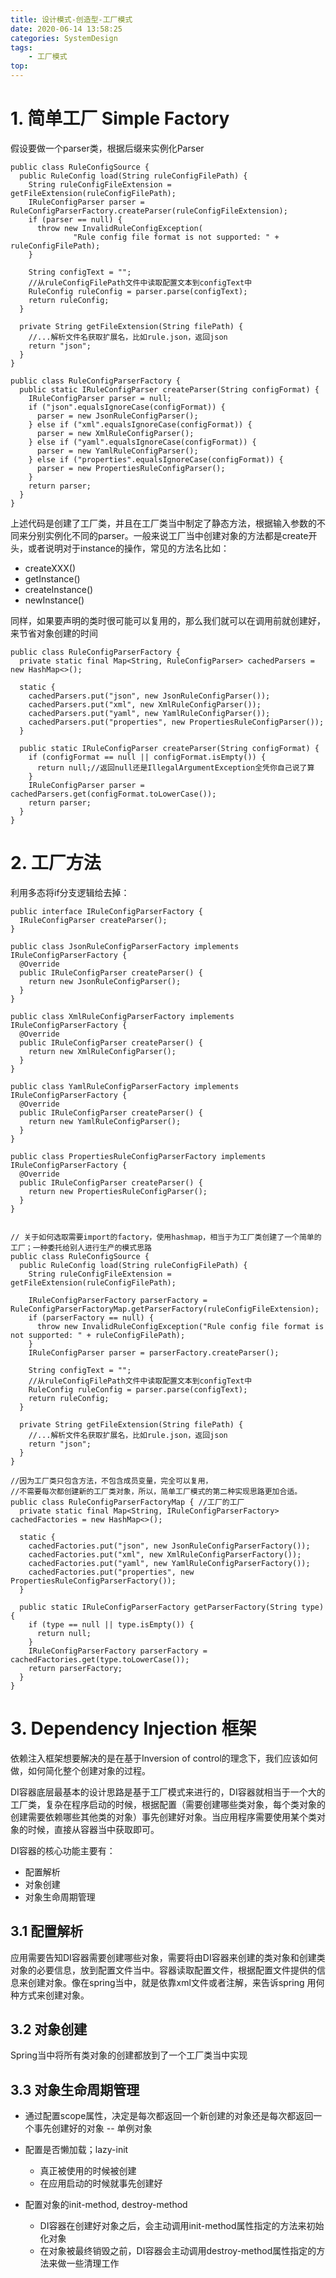 ```yaml
---
title: 设计模式-创造型-工厂模式
date: 2020-06-14 13:58:25
categories: SystemDesign
tags:
    - 工厂模式
top:
---
```

# 1. 简单工厂 Simple Factory 

假设要做一个parser类，根据后缀来实例化Parser

    public class RuleConfigSource {
      public RuleConfig load(String ruleConfigFilePath) {
        String ruleConfigFileExtension = getFileExtension(ruleConfigFilePath);
        IRuleConfigParser parser = RuleConfigParserFactory.createParser(ruleConfigFileExtension);
        if (parser == null) {
          throw new InvalidRuleConfigException(
                  "Rule config file format is not supported: " + ruleConfigFilePath);
        }

        String configText = "";
        //从ruleConfigFilePath文件中读取配置文本到configText中
        RuleConfig ruleConfig = parser.parse(configText);
        return ruleConfig;
      }

      private String getFileExtension(String filePath) {
        //...解析文件名获取扩展名，比如rule.json，返回json
        return "json";
      }
    }

    public class RuleConfigParserFactory {
      public static IRuleConfigParser createParser(String configFormat) {
        IRuleConfigParser parser = null;
        if ("json".equalsIgnoreCase(configFormat)) {
          parser = new JsonRuleConfigParser();
        } else if ("xml".equalsIgnoreCase(configFormat)) {
          parser = new XmlRuleConfigParser();
        } else if ("yaml".equalsIgnoreCase(configFormat)) {
          parser = new YamlRuleConfigParser();
        } else if ("properties".equalsIgnoreCase(configFormat)) {
          parser = new PropertiesRuleConfigParser();
        }
        return parser;
      }
    }
    
上述代码是创建了工厂类，并且在工厂类当中制定了静态方法，根据输入参数的不同来分别实例化不同的parser。一般来说工厂当中创建对象的方法都是create开头，或者说明对于instance的操作，常见的方法名比如：

+ createXXX()
+ getInstance()
+ createInstance()
+ newInstance() 

同样，如果要声明的类时很可能可以复用的，那么我们就可以在调用前就创建好，来节省对象创建的时间


    public class RuleConfigParserFactory {
      private static final Map<String, RuleConfigParser> cachedParsers = new HashMap<>();

      static {
        cachedParsers.put("json", new JsonRuleConfigParser());
        cachedParsers.put("xml", new XmlRuleConfigParser());
        cachedParsers.put("yaml", new YamlRuleConfigParser());
        cachedParsers.put("properties", new PropertiesRuleConfigParser());
      }

      public static IRuleConfigParser createParser(String configFormat) {
        if (configFormat == null || configFormat.isEmpty()) {
          return null;//返回null还是IllegalArgumentException全凭你自己说了算
        }
        IRuleConfigParser parser = cachedParsers.get(configFormat.toLowerCase());
        return parser;
      }
    }
    
# 2. 工厂方法
利用多态将if分支逻辑给去掉： 


    public interface IRuleConfigParserFactory {
      IRuleConfigParser createParser();
    }

    public class JsonRuleConfigParserFactory implements IRuleConfigParserFactory {
      @Override
      public IRuleConfigParser createParser() {
        return new JsonRuleConfigParser();
      }
    }

    public class XmlRuleConfigParserFactory implements IRuleConfigParserFactory {
      @Override
      public IRuleConfigParser createParser() {
        return new XmlRuleConfigParser();
      }
    }

    public class YamlRuleConfigParserFactory implements IRuleConfigParserFactory {
      @Override
      public IRuleConfigParser createParser() {
        return new YamlRuleConfigParser();
      }
    }

    public class PropertiesRuleConfigParserFactory implements IRuleConfigParserFactory {
      @Override
      public IRuleConfigParser createParser() {
        return new PropertiesRuleConfigParser();
      }
    }
    

    // 关于如何选取需要import的factory，使用hashmap，相当于为工厂类创建了一个简单的工厂；一种委托给别人进行生产的模式思路
    public class RuleConfigSource {
      public RuleConfig load(String ruleConfigFilePath) {
        String ruleConfigFileExtension = getFileExtension(ruleConfigFilePath);

        IRuleConfigParserFactory parserFactory = RuleConfigParserFactoryMap.getParserFactory(ruleConfigFileExtension);
        if (parserFactory == null) {
          throw new InvalidRuleConfigException("Rule config file format is not supported: " + ruleConfigFilePath);
        }
        IRuleConfigParser parser = parserFactory.createParser();

        String configText = "";
        //从ruleConfigFilePath文件中读取配置文本到configText中
        RuleConfig ruleConfig = parser.parse(configText);
        return ruleConfig;
      }

      private String getFileExtension(String filePath) {
        //...解析文件名获取扩展名，比如rule.json，返回json
        return "json";
      }
    }

    //因为工厂类只包含方法，不包含成员变量，完全可以复用，
    //不需要每次都创建新的工厂类对象，所以，简单工厂模式的第二种实现思路更加合适。
    public class RuleConfigParserFactoryMap { //工厂的工厂
      private static final Map<String, IRuleConfigParserFactory> cachedFactories = new HashMap<>();

      static {
        cachedFactories.put("json", new JsonRuleConfigParserFactory());
        cachedFactories.put("xml", new XmlRuleConfigParserFactory());
        cachedFactories.put("yaml", new YamlRuleConfigParserFactory());
        cachedFactories.put("properties", new PropertiesRuleConfigParserFactory());
      }

      public static IRuleConfigParserFactory getParserFactory(String type) {
        if (type == null || type.isEmpty()) {
          return null;
        }
        IRuleConfigParserFactory parserFactory = cachedFactories.get(type.toLowerCase());
        return parserFactory;
      }
    }
    
# 3. Dependency Injection 框架

依赖注入框架想要解决的是在基于Inversion of control的理念下，我们应该如何做，如何简化整个创建对象的过程。

DI容器底层最基本的设计思路是基于工厂模式来进行的，DI容器就相当于一个大的工厂类，复杂在程序启动的时候，根据配置（需要创建哪些类对象，每个类对象的创建需要依赖哪些其他类的对象）事先创建好对象。当应用程序需要使用某个类对象的时候，直接从容器当中获取即可。

DI容器的核心功能主要有：
+ 配置解析
+ 对象创建
+ 对象生命周期管理

## 3.1 配置解析 

应用需要告知DI容器需要创建哪些对象，需要将由DI容器来创建的类对象和创建类对象的必要信息，放到配置文件当中。容器读取配置文件，根据配置文件提供的信息来创建对象。像在spring当中，就是依靠xml文件或者注解，来告诉spring 用何种方式来创建对象。

## 3.2 对象创建
Spring当中将所有类对象的创建都放到了一个工厂类当中实现

## 3.3 对象生命周期管理

+ 通过配置scope属性，决定是每次都返回一个新创建的对象还是每次都返回一个事先创建好的对象 -- 单例对象
+ 配置是否懒加载；lazy-init
    + 真正被使用的时候被创建
    + 在应用启动的时候就事先创建好

+ 配置对象的init-method, destroy-method 
    + DI容器在创建好对象之后，会主动调用init-method属性指定的方法来初始化对象
    + 在对象被最终销毁之前，DI容器会主动调用destroy-method属性指定的方法来做一些清理工作

